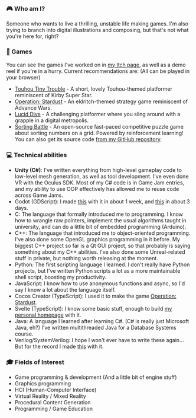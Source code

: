 ### :video_game: Who am I?
Someone who wants to live a thrilling, unstable life making games. I'm also trying to branch into digital illustrations and composing, but that's not what you're here for, right?

### :space_invader: Games 
You can see the games I've worked on in [my Itch page](https://chocola-mint.itch.io/), as well as a demo reel if you're in a hurry. Current recommendations are: (All can be played in your browser)
* [Touhou Tiny Trouble](https://chocola-mint.itch.io/touhou-tiny-trouble) - A short, lovely Touhou-themed platformer reminiscent of Kirby Super Star.
* [Operation: Stardust](https://chocola-mint.itch.io/operation-stardust) - An eldritch-themed strategy game reminiscent of Advance Wars.
* [Lucid Dive](https://chocola-mint.itch.io/lucid-dive) - A challenging platformer where you sling around with a grapple in a digital metropolis.
* [Sorting Battle](https://chocola-mint.itch.io/sorting-battle) - An open-source fast-paced competitive puzzle game about sorting numbers on a grid. Powered by reinforcement learning! You can also get its source code [from my GitHub repository](https://github.com/chocola-mint/Sorting-Battle).

### :computer: Technical abilities
- **Unity (C#)**: I've written everything from high-level gameplay code to low-level mesh generation, as well as tool development. I've even done VR with the Oculus SDK. Most of my C# code is in Game Jam entries, and my ability to use OOP effectively has allowed me to reuse code across Game Jams.
- Godot (GDScript): I made [this](https://chocola-mint.itch.io/please-uninstall) with it in about 1 week, and [this](https://chocola-mint.itch.io/lifeline) in about 3 days.
- C: The language that formally introduced me to programming. I know how to wrangle raw pointers, implement the usual algorithms taught in university, and can do a little bit of embedded programming (Arduino).
- C++: The language that introduced me to object-oriented programming. I've also done some OpenGL graphics programming in it before. My biggest C++ project so far is a Qt GUI project, so that probably is saying something about my C++ abilities. I've also done some Unreal-related stuff in private, but nothing worth releasing at the moment.
- Python: The first scripting language I learned. I don't really have Python projects, but I've written Python scripts a lot as a more maintainable shell script, boosting my productivity.
- JavaScript: I know how to use anonymous functions and async, so I'd say I know a lot about the language itself.
- Cocos Creator (TypeScript): I used it to make the game [Operation: Stardust](https://chocola-mint.itch.io/operation-stardust).
- Svelte (TypeScript): I know some basic stuff, enough to build [my personal homepage](https://chocola-mint.github.io/) with it.
- Java: A language I learned after learning C#. (C# is really just Microsoft Java, eh?) I've written multithreaded Java for a Database Systems course.
- Verilog/SystemVerilog: I hope I won't ever have to write these again... But for the record I made [this](https://github.com/chocola-mint/Dance-Invaders) with it.

### :mortar_board: Fields of Interest
- Game programming & development (And a little bit of engine stuff)
- Graphics programming
- HCI (Human-Computer Interface)
- Virtual Reality / Mixed Reality
- Procedural Content Generation
- Programming / Game Education
